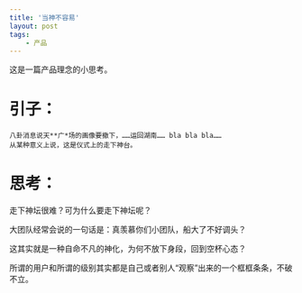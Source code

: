 ```yaml
---
title: '当神不容易'
layout: post
tags:
    - 产品
---
```


这是一篇产品理念的小思考。

# 引子：
```
八卦消息说天**广*场的画像要撤下，……运回湖南…… bla bla bla…… 
从某种意义上说，这是仪式上的走下神台。
```

# 思考：
走下神坛很难？可为什么要走下神坛呢？  

大团队经常会说的一句话是：真羡慕你们小团队，船大了不好调头？  

这其实就是一种自命不凡的神化，为何不放下身段，回到空杯心态？  


所谓的用户和所谓的级别其实都是自己或者别人“观察”出来的一个框框条条，不破不立。